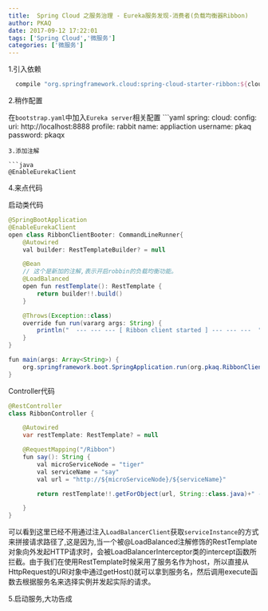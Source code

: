 ```yaml
---
title:  Spring Cloud 之服务治理 - Eureka服务发现-消费者(负载均衡器Ribbon)
author: PKAQ
date: 2017-09-12 17:22:01
tags: ['Spring Cloud','微服务']
categories: ['微服务']
---
```

1.引入依赖

```groovy
  compile "org.springframework.cloud:spring-cloud-starter-ribbon:${cloud_config}"
```
2.稍作配置

在`bootstrap.yaml`中加入`Eureka server`相关配置
    ```yaml
spring:
    cloud:
        config:
            uri: http://localhost:8888
                profile: rabbit
                name: appliaction
                username: pkaq
                password: pkaqx
```
3.添加注解

```java
@EnableEurekaClient
```
4.来点代码

启动类代码
```java
@SpringBootApplication
@EnableEurekaClient
open class RibbonClientBooter: CommandLineRunner{
    @Autowired
    val builder: RestTemplateBuilder? = null

    @Bean
    // 这个是新加的注解,表示开启robbin的负载均衡功能。
    @LoadBalanced
    open fun restTemplate(): RestTemplate {
        return builder!!.build()
    }

    @Throws(Exception::class)
    override fun run(vararg args: String) {
        println("  --- --- --- [ Ribbon client started ] --- --- ---  ")
    }
}

fun main(args: Array<String>) {
    org.springframework.boot.SpringApplication.run(org.pkaq.RibbonClientBooter::class.java, *args)
}
```

Controller代码
```java
@RestController
class RibbonController {

    @Autowired
    var restTemplate: RestTemplate? = null

    @RequestMapping("/Ribbon")
    fun say(): String {
        val microServiceNode = "tiger"
        val serviceName = "say"
        val url = "http://${microServiceNode}/${serviceName}"

        return restTemplate!!.getForObject(url, String::class.java)+" - > Ribbon"

    }
}
```
可以看到这里已经不用通过注入`LoadBalancerClient`获取`serviceInstance`的方式来拼接请求路径了,这是因为,当一个被@LoadBalanced注解修饰的RestTemplate对象向外发起HTTP请求时，会被LoadBalancerInterceptor类的intercept函数所拦截。由于我们在使用RestTemplate时候采用了服务名作为host，所以直接从HttpRequest的URI对象中通过getHost()就可以拿到服务名，然后调用execute函数去根据服务名来选择实例并发起实际的请求。

5.启动服务,大功告成